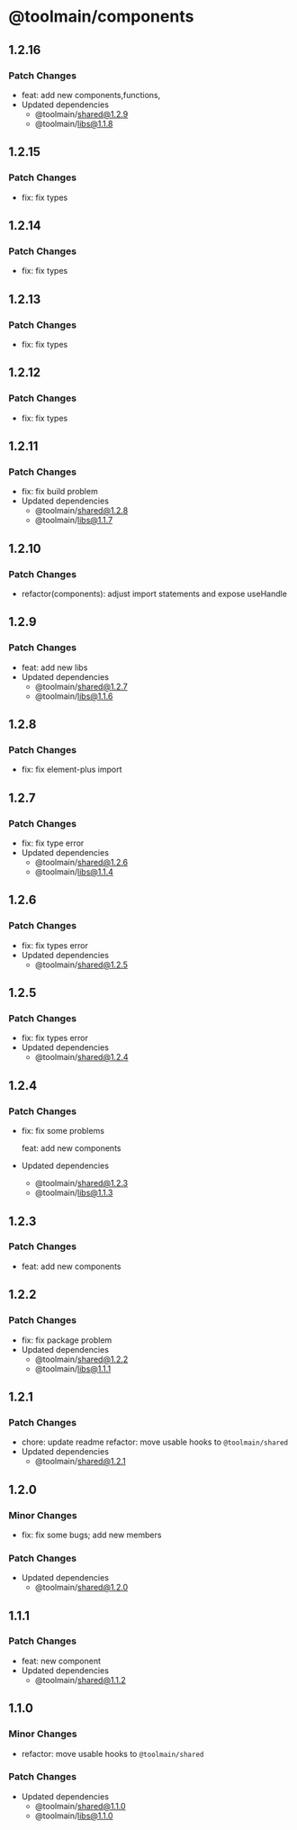 # @toolmain/components

## 1.2.16

### Patch Changes

- feat: add new components,functions,
- Updated dependencies
  - @toolmain/shared@1.2.9
  - @toolmain/libs@1.1.8

## 1.2.15

### Patch Changes

- fix: fix types

## 1.2.14

### Patch Changes

- fix: fix types

## 1.2.13

### Patch Changes

- fix: fix types

## 1.2.12

### Patch Changes

- fix: fix types

## 1.2.11

### Patch Changes

- fix: fix build problem
- Updated dependencies
  - @toolmain/shared@1.2.8
  - @toolmain/libs@1.1.7

## 1.2.10

### Patch Changes

- refactor(components): adjust import statements and expose useHandle

## 1.2.9

### Patch Changes

- feat: add new libs
- Updated dependencies
  - @toolmain/shared@1.2.7
  - @toolmain/libs@1.1.6

## 1.2.8

### Patch Changes

- fix: fix element-plus import

## 1.2.7

### Patch Changes

- fix: fix type error
- Updated dependencies
  - @toolmain/shared@1.2.6
  - @toolmain/libs@1.1.4

## 1.2.6

### Patch Changes

- fix: fix types error
- Updated dependencies
  - @toolmain/shared@1.2.5

## 1.2.5

### Patch Changes

- fix: fix types error
- Updated dependencies
  - @toolmain/shared@1.2.4

## 1.2.4

### Patch Changes

- fix: fix some problems

  feat: add new components

- Updated dependencies
  - @toolmain/shared@1.2.3
  - @toolmain/libs@1.1.3

## 1.2.3

### Patch Changes

- feat: add new components

## 1.2.2

### Patch Changes

- fix: fix package problem
- Updated dependencies
  - @toolmain/shared@1.2.2
  - @toolmain/libs@1.1.1

## 1.2.1

### Patch Changes

- chore: update readme refactor: move usable hooks to `@toolmain/shared`
- Updated dependencies
  - @toolmain/shared@1.2.1

## 1.2.0

### Minor Changes

- fix: fix some bugs; add new members

### Patch Changes

- Updated dependencies
  - @toolmain/shared@1.2.0

## 1.1.1

### Patch Changes

- feat: new component
- Updated dependencies
  - @toolmain/shared@1.1.2

## 1.1.0

### Minor Changes

- refactor: move usable hooks to `@toolmain/shared`

### Patch Changes

- Updated dependencies
  - @toolmain/shared@1.1.0
  - @toolmain/libs@1.1.0
